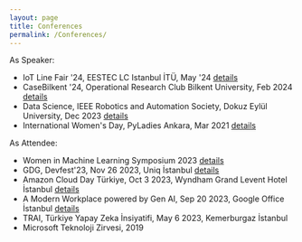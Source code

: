 ```yaml
---
layout: page
title: Conferences
permalink: /Conferences/
---
```


As Speaker:

- IoT Line Fair '24, EESTEC LC Istanbul İTÜ, May '24 [details](https://www.linkedin.com/posts/activity-7202683696594825216-Ny_Y?utm_source=share&utm_medium=member_desktop)
- CaseBilkent '24, Operational Research Club Bilkent University, Feb 2024 [details](https://www.linkedin.com/posts/activity-7163899326665113600-unSq?utm_source=share&utm_medium=member_desktop)
- Data Science, IEEE Robotics and Automation Society, Dokuz Eylül University, Dec 2023 [details](https://www.linkedin.com/posts/activity-7139872223221256192-pJUV?utm_source=share&utm_medium=member_desktop)
- International Women's Day, PyLadies Ankara, Mar 2021 [details](https://www.youtube.com/watch?v=4nn1MFwKdqo)

As Attendee:

- Women in Machine Learning Symposium 2023 [details](https://aidevelopers.withgoogle.com/events/wiml-symposium-2023)
- GDG, Devfest'23, Nov 26 2023, Uniq İstanbul [details](https://devfest.istanbul/)
- Amazon Cloud Day Türkiye, Oct 3 2023, Wyndham Grand Levent Hotel İstanbul [details](https://aws.amazon.com/tr/events/cloud-day-turkiye/)
- A Modern Workplace powered by Gen AI, Sep 20 2023, Google Office İstanbul [details](https://rsvp.withgoogle.com/events/a-modern-workplace-powered-by-gen-ai)
- TRAI, Türkiye Yapay Zeka İnsiyatifi, May 6 2023, Kemerburgaz İstanbul 
- Microsoft Teknoloji Zirvesi, 2019

